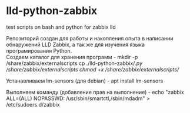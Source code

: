 # lld-python-zabbix
test scripts on bash and python for zabbix lld 

Репозиторий создан для работы и накопления опыта в написании обнаружений LLD Zabbix, а так же для изучения языка програмирования Python.  
Создаем каталог для хранения программ - 
mkdir -p /share/zabbix/externalscripts
cp ./lld-python-zabbix/*.py /share/zabbix/externalscripts
chmod +x /share/zabbix/externalscripts/*

Устанавливаем lm-sensors (для debian) - 
apt install lm-sensors

Выполняем команду  (добавление прав на выполнение) - 
echo "zabbix ALL=(ALL) NOPASSWD: /usr/sbin/smartctl,/sbin/mdadm" > /etc/sudoers.d/zabbix
